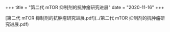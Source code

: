 +++
title = "第二代 mTOR 抑制剂的抗肿瘤研究进展"
date = "2020-11-16"
+++

[第二代 mTOR 抑制剂的抗肿瘤研究进展.pdf](../第二代 mTOR 抑制剂的抗肿瘤研究进展.pdf)

